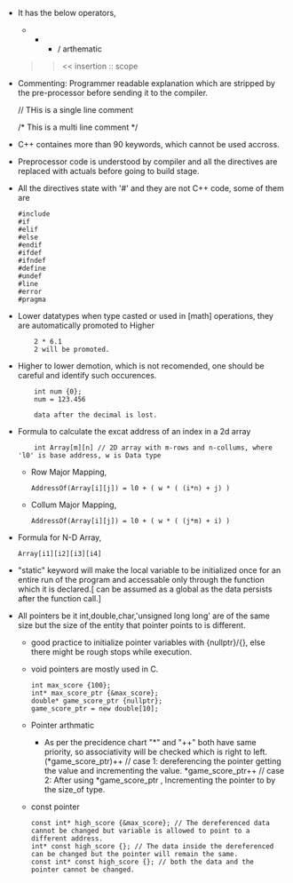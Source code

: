 -	It has the below operators,
	
	+ - * / arthematic
	>> << insertion
	:: scope
	
-	Commenting: Programmer readable explanation which are stripped by the pre-processor before sending it to the compiler.

	// THis is a single line comment

	/*
		This is a multi line comment
	*/

-	C++ containes more than 90 keywords, which cannot be used accross.

-	Preprocessor code is understood by compiler and all the directives are replaced with actuals before going to build stage.

-	All the directives state with '#' and they are not C++ code, some of them are

		#include
		#if
		#elif
		#else
		#endif
		#ifdef
		#ifndef
		#define
		#undef
		#line
		#error
		#pragma
-	Lower datatypes when type casted or used in [math] operations, they are automatically promoted to Higher

			2 * 6.1
			2 will be promoted.

-	Higher to lower demotion, which is not recomended, one should be careful and identify such occurences.

			int num {0};
			num = 123.456

			data after the decimal is lost.

-	Formula to calculate the excat address of an index in a 2d array

			int Array[m][n] // 2D array with m-rows and n-collums, where 'l0' is base address, w is Data type

	-	Row Major Mapping,

			AddressOf(Array[i][j]) = l0 + ( w * ( (i*n) + j) )

	-	Collum Major Mapping,

			AddressOf(Array[i][j]) = l0 + ( w * ( (j*m) + i) )

- 	Formula for N-D Array,

		Array[i1][i2][i3][i4]

-	"static" keyword will make the local variable to be initialized once for an entire run of the program and accessable only through the function which it is declared.[ can be assumed as a global as the data persists after the function call.]

-	All pointers be it int,double,char,'unsigned long long' are of the same size but the size of the entity that pointer points to is different.
	-	good practice to initialize pointer variables with {nullptr}/{}, else there might be rough stops while execution.
	-	void pointers are mostly used in C.

			int max_score {100};
			int* max_score_ptr {&max_score};
			double* game_score_ptr {nullptr};
			game_score_ptr = new double[10];

	-	Pointer arthmatic
		- As per the precidence chart "*" and "++" both have same priority, so associativity will be checked which is right to left.
			(*game_score_ptr)++ // case 1: dereferencing the pointer getting the value and incrementing the value.
			*game_score_ptr++ // case 2: After using *game_score_ptr , Incrementing the pointer to by the size_of type.

	-	const pointer
		
			const int* high_score {&max_score}; // The dereferenced data cannot be changed but variable is allowed to point to a different address.
			int* const high_score {}; // The data inside the dereferenced can be changed but the pointer will remain the same.
			const int* const high_score {}; // both the data and the pointer cannot be changed.